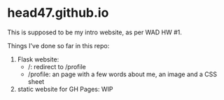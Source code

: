 # head47.github.io

This is supposed to be my intro website, as per WAD HW #1.

Things I've done so far in this repo:
1. Flask website:
    * /: redirect to /profile
    * /profile: an page with a few words about me, an image and a CSS sheet
2. static website for GH Pages: WIP